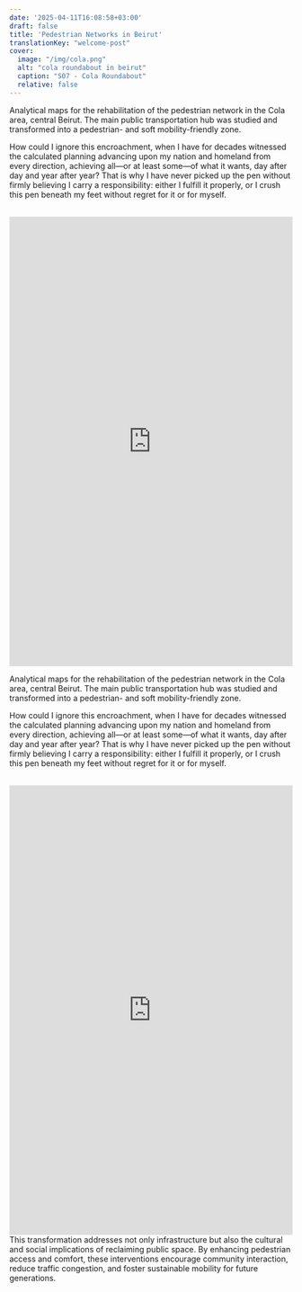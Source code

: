 ```yaml
---
date: '2025-04-11T16:08:58+03:00'
draft: false
title: 'Pedestrian Networks in Beirut'
translationKey: "welcome-post"
cover:
  image: "/img/cola.png"
  alt: "cola roundabout in beirut"
  caption: "S07 - Cola Roundabout"
  relative: false 
---
```


Analytical maps for the rehabilitation of the pedestrian network in the Cola area, central Beirut. The main public transportation hub was studied and transformed into a pedestrian- and soft mobility-friendly zone. 

How could I ignore this encroachment, when I have for decades witnessed the calculated planning advancing upon my nation and homeland from every direction, achieving all—or at least some—of what it wants, day after day and year after year? That is why I have never picked up the pen without firmly believing I carry a responsibility: either I fulfill it properly, or I crush this pen beneath my feet without regret for it or for myself.

<br>
<iframe src="https://sima-cr.netlify.app" width="100%" height="800" style="border: none;"></iframe>
<br>

Analytical maps for the rehabilitation of the pedestrian network in the Cola area, central Beirut. The main public transportation hub was studied and transformed into a pedestrian- and soft mobility-friendly zone. 

How could I ignore this encroachment, when I have for decades witnessed the calculated planning advancing upon my nation and homeland from every direction, achieving all—or at least some—of what it wants, day after day and year after year? That is why I have never picked up the pen without firmly believing I carry a responsibility: either I fulfill it properly, or I crush this pen beneath my feet without regret for it or for myself.

<br>
<iframe src="https://sima-yf.netlify.app" width="100%" height="800" style="border: none;"></iframe>
<br>
This transformation addresses not only infrastructure but also the cultural and social implications of reclaiming public space. By enhancing pedestrian access and comfort, these interventions encourage community interaction, reduce traffic congestion, and foster sustainable mobility for future generations.